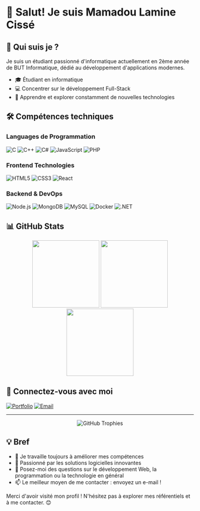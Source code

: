 # 👋 Salut! Je suis Mamadou Lamine Cissé

## 🚀 Qui suis je ?
Je suis un étudiant passionné d'informatique actuellement en 2ème année de BUT Informatique, dédié au développement d'applications modernes.

- 🎓 Étudiant en informatique
- 💻 Concentrer sur le développement Full-Stack
- 🌱 Apprendre et explorer constamment de nouvelles technologies

## 🛠️ Compétences techniques

### Languages de Programmation
![C](https://img.shields.io/badge/C-00599C?style=for-the-badge&logo=c&logoColor=white)
![C++](https://img.shields.io/badge/C++-00599C?style=for-the-badge&logo=c%2B%2B&logoColor=white)
![C#](https://img.shields.io/badge/C%23-239120?style=for-the-badge&logo=c-sharp&logoColor=white)
![JavaScript](https://img.shields.io/badge/JavaScript-F7DF1E?style=for-the-badge&logo=javascript&logoColor=black)
![PHP](https://img.shields.io/badge/PHP-777BB4?style=for-the-badge&logo=php&logoColor=white)

### Frontend Technologies
![HTML5](https://img.shields.io/badge/HTML5-E34F26?style=for-the-badge&logo=html5&logoColor=white)
![CSS3](https://img.shields.io/badge/CSS3-1572B6?style=for-the-badge&logo=css3&logoColor=white)
![React](https://img.shields.io/badge/React-20232A?style=for-the-badge&logo=react&logoColor=61DAFB)

### Backend & DevOps
![Node.js](https://img.shields.io/badge/Node.js-43853D?style=for-the-badge&logo=node.js&logoColor=white)
![MongoDB](https://img.shields.io/badge/MongoDB-4EA94B?style=for-the-badge&logo=mongodb&logoColor=white)
![MySQL](https://img.shields.io/badge/MySQL-00000F?style=for-the-badge&logo=mysql&logoColor=white)
![Docker](https://img.shields.io/badge/Docker-2CA5E0?style=for-the-badge&logo=docker&logoColor=white)
![.NET](https://img.shields.io/badge/.NET-5C2D91?style=for-the-badge&logo=.net&logoColor=white)

## 📊 GitHub Stats

<div align="center">
  <img height="180em" src="https://github-readme-stats.vercel.app/api/top-langs/?username=neptune2k21&layout=compact&theme=transparent&langs_count=7"/>
  <img height="180em" src="https://github-readme-stats.vercel.app/api?username=neptune2k21&show_icons=true&theme=transparent&include_all_commits=true&count_private=true"/>
  <img height="180em" src="https://github-readme-streak-stats.herokuapp.com/?user=neptune2k21&theme=transparent"/>
</div>

## 🤝 Connectez-vous avec moi

[![Portfolio](https://img.shields.io/badge/Portfolio-000000?style=for-the-badge&logo=vercel&logoColor=white)](https://mon-portfolio-beryl.vercel.app/)
[![Email](https://img.shields.io/badge/Email-D14836?style=for-the-badge&logo=gmail&logoColor=white)](mailto:mamadoulcisse9236@gmail.com)

---

<p align="center">
  <img src="https://github-profile-trophy.vercel.app/?username=neptune2k21&theme=flat&column=8&margin-w=15&margin-h=15" alt="GitHub Trophies" />
</p>

## 💡 Bref

- 🔭 Je travaille toujours à améliorer mes compétences
- 🌱 Passionné par les solutions logicielles innovantes
- 💬 Posez-moi des questions sur le développement Web, la programmation ou la technologie en général
- 📫 Le meilleur moyen de me contacter : envoyez un e-mail !

Merci d'avoir visité mon profil ! N'hésitez pas à explorer mes référentiels et à me contacter. 😊
